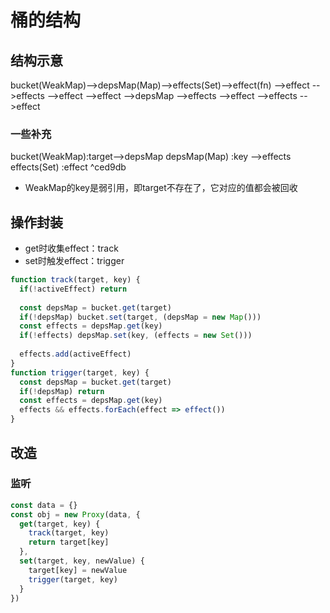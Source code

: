 # 桶的结构
## 结构示意
bucket(WeakMap)-->depsMap(Map)-->effects(Set)-->effect(fn)
                                             -->effect
                              -->effects     -->effect
				                             -->effect
	           -->depsMap     -->effects     -->effect
	                          -->effects     -->effect
### 一些补充
bucket(WeakMap):target-->depsMap
depsMap(Map)   :key   -->effects
effects(Set)   :effect ^ced9db
- WeakMap的key是弱引用，即target不存在了，它对应的值都会被回收
## 操作封装
- get时收集effect：track
- set时触发effect：trigger
```js
function track(target, key) {
  if(!activeEffect) return
	
  const depsMap = bucket.get(target)
  if(!depsMap) bucket.set(target, (depsMap = new Map()))
  const effects = depsMap.get(key)
  if(!effects) depsMap.set(key, (effects = new Set()))
	
  effects.add(activeEffect)
}
function trigger(target, key) {
  const depsMap = bucket.get(target)
  if(!depsMap) return
  const effects = depsMap.get(key)
  effects && effects.forEach(effect => effect())
}
```
## 改造
### 监听
```js
const data = {}
const obj = new Proxy(data, {
  get(target, key) {
	track(target, key)
    return target[key]
  },
  set(target, key, newValue) {
    target[key] = newValue
	trigger(target, key)
  }
})
```